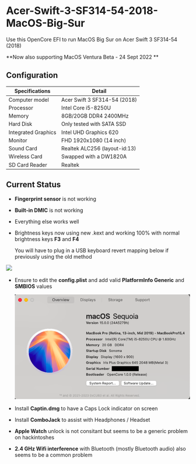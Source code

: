 # Acer-Swift-3-SF314-54-2018-MacOS-Big-Sur
Use this OpenCore EFI to run MacOS Big Sur on Acer Swift 3 SF314-54 (2018) 

**Now also supporting MacOS Ventura Beta - 24 Sept 2022 **

## Configuration

| Specifications | Detail                                                  |
| ------------------- | ------------------------------------------- |
| Computer model      | Acer Swift 3 SF314-54 (2018)      |
| Processor           | Intel Core i5-8250U     |
| Memory              | 8GB/20GB  DDR4 2400MHz              |
| Hard Disk           | Only tested with SATA SSD    |
| Integrated Graphics | Intel UHD Graphics 620                     |
| Monitor             |  FHD 1920x1080 (14 inch) |
| Sound Card          | Realtek ALC256 (layout-id:13)           |
| Wireless Card       | Swapped with a DW1820A                     |
| SD Card Reader      | Realtek                 |


## Current Status

- **Fingerprint sensor** is not working
- **Built-in DMIC** is not working

- Everything else works well

- Brightness keys now using new .kext and working 100% with normal brightness keys **F3** and **F4**
  
  You will have to plug in a USB keyboard revert mapping below if previously using the old method

<img src="IMG_0641.PNG"/>
 
- Ensure to edit the **config.plist** and add valid  **PlatformInfo Generic** and **SMBIOS** values

  <img src="Image1.png"/>

- Install **Captin.dmg** to have a Caps Lock indicator on screen

- Install **ComboJack** to assist with Headphones / Headset

- **Apple Watch** unlock is not consitant but seems to be a generic problem on hackintoshes

- **2.4 GHz Wifi interference** with Bluetooth (mostly Bluetooth audio) also seems to be a common problem
